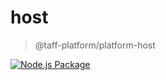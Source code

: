 # host
> @taff-platform/platform-host

[![Node.js Package](https://github.com/taff-platform/platform-host/actions/workflows/release-package.yml/badge.svg)](https://github.com/taff-platform/platform-host/actions/workflows/release-package.yml)
